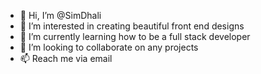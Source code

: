 - 👋 Hi, I’m @SimDhali
- 👀 I’m interested in creating beautiful front end designs 
- 🌱 I’m currently learning how to be a full stack developer 
- 💞️ I’m looking to collaborate on any projects
- 📫 Reach me via email 

<!---
SimDhali/SimDhali is a ✨ special ✨ repository because its `README.md` (this file) appears on your GitHub profile.
You can click the Preview link to take a look at your changes.
--->
